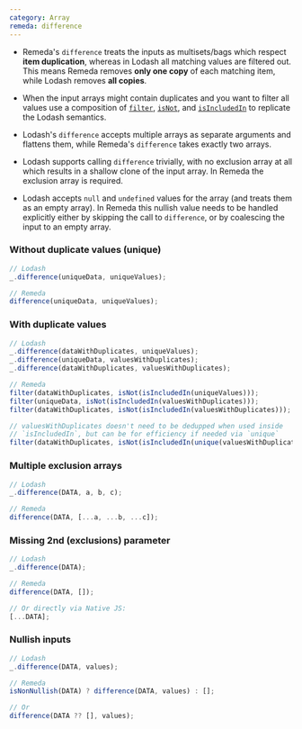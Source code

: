 ```yaml
---
category: Array
remeda: difference
---
```


- Remeda's `difference` treats the inputs as multisets/bags which respect
  **item duplication**, whereas in Lodash all matching values are filtered out.
  This means Remeda removes **only one copy** of each matching item, while
  Lodash removes **all copies**.

- When the input arrays might contain duplicates and you want to filter all
  values use a composition of [`filter`](/docs#filter), [`isNot`](/docs#isNot),
  and [`isIncludedIn`](/docs#isIncludedIn) to replicate the Lodash semantics.

- Lodash's `difference` accepts multiple arrays as separate arguments and
  flattens them, while Remeda's `difference` takes exactly two arrays.

- Lodash supports calling `difference` trivially, with no exclusion array at
  all which results in a shallow clone of the input array. In Remeda the
  exclusion array is required.

- Lodash accepts `null` and `undefined` values for the array (and treats them as
  an empty array). In Remeda this nullish value needs to be handled explicitly
  either by skipping the call to `difference`, or by coalescing the input to an
  empty array.

### Without duplicate values (unique)

```ts
// Lodash
_.difference(uniqueData, uniqueValues);

// Remeda
difference(uniqueData, uniqueValues);
```

### With duplicate values

```ts
// Lodash
_.difference(dataWithDuplicates, uniqueValues);
_.difference(uniqueData, valuesWithDuplicates);
_.difference(dataWithDuplicates, valuesWithDuplicates);

// Remeda
filter(dataWithDuplicates, isNot(isIncludedIn(uniqueValues)));
filter(uniqueData, isNot(isIncludedIn(valuesWithDuplicates)));
filter(dataWithDuplicates, isNot(isIncludedIn(valuesWithDuplicates)));

// valuesWithDuplicates doesn't need to be dedupped when used inside
// `isIncludedIn`, but can be for efficiency if needed via `unique`
filter(dataWithDuplicates, isNot(isIncludedIn(unique(valuesWithDuplicates))));
```

### Multiple exclusion arrays

```ts
// Lodash
_.difference(DATA, a, b, c);

// Remeda
difference(DATA, [...a, ...b, ...c]);
```

### Missing 2nd (exclusions) parameter

```ts
// Lodash
_.difference(DATA);

// Remeda
difference(DATA, []);

// Or directly via Native JS:
[...DATA];
```

### Nullish inputs

```ts
// Lodash
_.difference(DATA, values);

// Remeda
isNonNullish(DATA) ? difference(DATA, values) : [];

// Or
difference(DATA ?? [], values);
```
